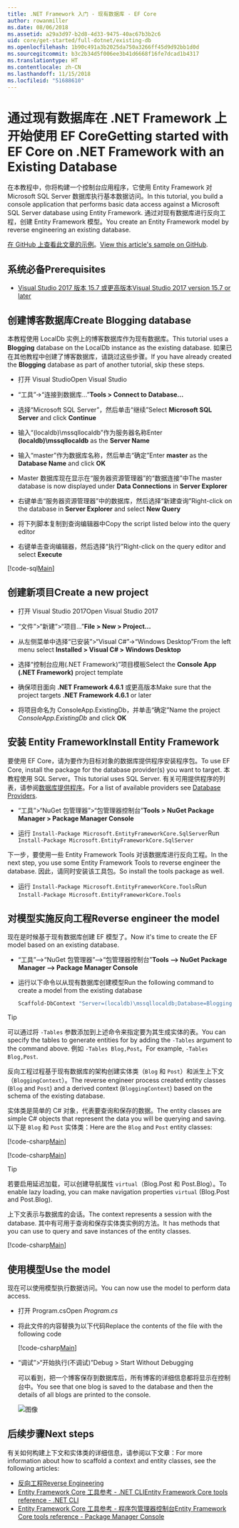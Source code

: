 ```yaml
---
title: .NET Framework 入门 - 现有数据库 - EF Core
author: rowanmiller
ms.date: 08/06/2018
ms.assetid: a29a3d97-b2d8-4d33-9475-40ac67b3b2c6
uid: core/get-started/full-dotnet/existing-db
ms.openlocfilehash: 1b90c491a3b2025da750a3266ff45d9d92bb1d0d
ms.sourcegitcommit: b3c2b34d5f006ee3b41d6668f16fe7dcad1b4317
ms.translationtype: HT
ms.contentlocale: zh-CN
ms.lasthandoff: 11/15/2018
ms.locfileid: "51688610"
---
```

# <a name="getting-started-with-ef-core-on-net-framework-with-an-existing-database"></a><span data-ttu-id="18228-102">通过现有数据库在 .NET Framework 上开始使用 EF Core</span><span class="sxs-lookup"><span data-stu-id="18228-102">Getting started with EF Core on .NET Framework with an Existing Database</span></span>

<span data-ttu-id="18228-103">在本教程中，你将构建一个控制台应用程序，它使用 Entity Framework 对 Microsoft SQL Server 数据库执行基本数据访问。</span><span class="sxs-lookup"><span data-stu-id="18228-103">In this tutorial, you build a console application that performs basic data access against a Microsoft SQL Server database using Entity Framework.</span></span> <span data-ttu-id="18228-104">通过对现有数据库进行反向工程，创建 Entity Framework 模型。</span><span class="sxs-lookup"><span data-stu-id="18228-104">You create an Entity Framework model by reverse engineering an existing database.</span></span>

<span data-ttu-id="18228-105">[在 GitHub 上查看此文章的示例](https://github.com/aspnet/EntityFramework.Docs/tree/master/samples/core/GetStarted/FullNet/ConsoleApp.ExistingDb)。</span><span class="sxs-lookup"><span data-stu-id="18228-105">[View this article's sample on GitHub](https://github.com/aspnet/EntityFramework.Docs/tree/master/samples/core/GetStarted/FullNet/ConsoleApp.ExistingDb).</span></span>

## <a name="prerequisites"></a><span data-ttu-id="18228-106">系统必备</span><span class="sxs-lookup"><span data-stu-id="18228-106">Prerequisites</span></span>

* [<span data-ttu-id="18228-107">Visual Studio 2017 版本 15.7 或更高版本</span><span class="sxs-lookup"><span data-stu-id="18228-107">Visual Studio 2017 version 15.7 or later</span></span>](https://www.visualstudio.com/downloads/)

## <a name="create-blogging-database"></a><span data-ttu-id="18228-108">创建博客数据库</span><span class="sxs-lookup"><span data-stu-id="18228-108">Create Blogging database</span></span>

<span data-ttu-id="18228-109">本教程使用 LocalDb 实例上的博客数据库作为现有数据库。</span><span class="sxs-lookup"><span data-stu-id="18228-109">This tutorial uses a **Blogging** database on the LocalDb instance as the existing database.</span></span> <span data-ttu-id="18228-110">如果已在其他教程中创建了博客数据库，请跳过这些步骤。</span><span class="sxs-lookup"><span data-stu-id="18228-110">If you have already created the **Blogging** database as part of another tutorial, skip these steps.</span></span>

* <span data-ttu-id="18228-111">打开 Visual Studio</span><span class="sxs-lookup"><span data-stu-id="18228-111">Open Visual Studio</span></span>

* <span data-ttu-id="18228-112">“工具”->“连接到数据库...”</span><span class="sxs-lookup"><span data-stu-id="18228-112">**Tools > Connect to Database...**</span></span>

* <span data-ttu-id="18228-113">选择“Microsoft SQL Server”，然后单击“继续”</span><span class="sxs-lookup"><span data-stu-id="18228-113">Select **Microsoft SQL Server** and click **Continue**</span></span>

* <span data-ttu-id="18228-114">输入“(localdb)\mssqllocaldb”作为服务器名称</span><span class="sxs-lookup"><span data-stu-id="18228-114">Enter **(localdb)\mssqllocaldb** as the **Server Name**</span></span>

* <span data-ttu-id="18228-115">输入“master”作为数据库名称，然后单击“确定”</span><span class="sxs-lookup"><span data-stu-id="18228-115">Enter **master** as the **Database Name** and click **OK**</span></span>

* <span data-ttu-id="18228-116">Master 数据库现在显示在“服务器资源管理器”的“数据连接”中</span><span class="sxs-lookup"><span data-stu-id="18228-116">The master database is now displayed under **Data Connections** in **Server Explorer**</span></span>

* <span data-ttu-id="18228-117">右键单击“服务器资源管理器”中的数据库，然后选择“新建查询”</span><span class="sxs-lookup"><span data-stu-id="18228-117">Right-click on the database in **Server Explorer** and select **New Query**</span></span>

* <span data-ttu-id="18228-118">将下列脚本复制到查询编辑器中</span><span class="sxs-lookup"><span data-stu-id="18228-118">Copy the script listed below into the query editor</span></span>

* <span data-ttu-id="18228-119">右键单击查询编辑器，然后选择“执行”</span><span class="sxs-lookup"><span data-stu-id="18228-119">Right-click on the query editor and select **Execute**</span></span>

[!code-sql[Main](../_shared/create-blogging-database-script.sql)]

## <a name="create-a-new-project"></a><span data-ttu-id="18228-120">创建新项目</span><span class="sxs-lookup"><span data-stu-id="18228-120">Create a new project</span></span>

* <span data-ttu-id="18228-121">打开 Visual Studio 2017</span><span class="sxs-lookup"><span data-stu-id="18228-121">Open Visual Studio 2017</span></span>

* <span data-ttu-id="18228-122">“文件”>“新建”>“项目...”</span><span class="sxs-lookup"><span data-stu-id="18228-122">**File > New > Project...**</span></span>

* <span data-ttu-id="18228-123">从左侧菜单中选择“已安装”>“Visual C#”->“Windows Desktop”</span><span class="sxs-lookup"><span data-stu-id="18228-123">From the left menu select **Installed > Visual C# > Windows Desktop**</span></span>

* <span data-ttu-id="18228-124">选择“控制台应用(.NET Framework)”项目模板</span><span class="sxs-lookup"><span data-stu-id="18228-124">Select the **Console App (.NET Framework)** project template</span></span>

* <span data-ttu-id="18228-125">确保项目面向 **.NET Framework 4.6.1** 或更高版本</span><span class="sxs-lookup"><span data-stu-id="18228-125">Make sure that the project targets **.NET Framework 4.6.1** or later</span></span>

* <span data-ttu-id="18228-126">将项目命名为 ConsoleApp.ExistingDb，并单击“确定”</span><span class="sxs-lookup"><span data-stu-id="18228-126">Name the project *ConsoleApp.ExistingDb* and click **OK**</span></span>

## <a name="install-entity-framework"></a><span data-ttu-id="18228-127">安装 Entity Framework</span><span class="sxs-lookup"><span data-stu-id="18228-127">Install Entity Framework</span></span>

<span data-ttu-id="18228-128">要使用 EF Core，请为要作为目标对象的数据库提供程序安装程序包。</span><span class="sxs-lookup"><span data-stu-id="18228-128">To use EF Core, install the package for the database provider(s) you want to target.</span></span> <span data-ttu-id="18228-129">本教程使用 SQL Server。</span><span class="sxs-lookup"><span data-stu-id="18228-129">This tutorial uses SQL Server.</span></span> <span data-ttu-id="18228-130">有关可用提供程序的列表，请参阅[数据库提供程序](../../providers/index.md)。</span><span class="sxs-lookup"><span data-stu-id="18228-130">For a list of available providers see [Database Providers](../../providers/index.md).</span></span>

* <span data-ttu-id="18228-131">“工具”>“NuGet 包管理器”>“包管理器控制台”</span><span class="sxs-lookup"><span data-stu-id="18228-131">**Tools > NuGet Package Manager > Package Manager Console**</span></span>

* <span data-ttu-id="18228-132">运行 `Install-Package Microsoft.EntityFrameworkCore.SqlServer`</span><span class="sxs-lookup"><span data-stu-id="18228-132">Run `Install-Package Microsoft.EntityFrameworkCore.SqlServer`</span></span>

<span data-ttu-id="18228-133">下一步，要使用一些 Entity Framework Tools 对该数据库进行反向工程。</span><span class="sxs-lookup"><span data-stu-id="18228-133">In the next step, you use some Entity Framework Tools to reverse engineer the database.</span></span> <span data-ttu-id="18228-134">因此，请同时安装该工具包。</span><span class="sxs-lookup"><span data-stu-id="18228-134">So install the tools package as well.</span></span>

* <span data-ttu-id="18228-135">运行 `Install-Package Microsoft.EntityFrameworkCore.Tools`</span><span class="sxs-lookup"><span data-stu-id="18228-135">Run `Install-Package Microsoft.EntityFrameworkCore.Tools`</span></span>

## <a name="reverse-engineer-the-model"></a><span data-ttu-id="18228-136">对模型实施反向工程</span><span class="sxs-lookup"><span data-stu-id="18228-136">Reverse engineer the model</span></span>

<span data-ttu-id="18228-137">现在是时候基于现有数据库创建 EF 模型了。</span><span class="sxs-lookup"><span data-stu-id="18228-137">Now it's time to create the EF model based on an existing database.</span></span>

* <span data-ttu-id="18228-138">“工具”–>“NuGet 包管理器”–>“包管理器控制台”</span><span class="sxs-lookup"><span data-stu-id="18228-138">**Tools –> NuGet Package Manager –> Package Manager Console**</span></span>

* <span data-ttu-id="18228-139">运行以下命令以从现有数据库创建模型</span><span class="sxs-lookup"><span data-stu-id="18228-139">Run the following command to create a model from the existing database</span></span>

  ``` powershell
  Scaffold-DbContext "Server=(localdb)\mssqllocaldb;Database=Blogging;Trusted_Connection=True;" Microsoft.EntityFrameworkCore.SqlServer
  ```

> [!TIP]  
> <span data-ttu-id="18228-140">可以通过将 `-Tables` 参数添加到上述命令来指定要为其生成实体的表。</span><span class="sxs-lookup"><span data-stu-id="18228-140">You can specify the tables to generate entities for by adding the `-Tables` argument to the command above.</span></span> <span data-ttu-id="18228-141">例如 `-Tables Blog,Post`。</span><span class="sxs-lookup"><span data-stu-id="18228-141">For example, `-Tables Blog,Post`.</span></span>

<span data-ttu-id="18228-142">反向工程过程基于现有数据库的架构创建实体类（`Blog` 和 `Post`）和派生上下文（`BloggingContext`）。</span><span class="sxs-lookup"><span data-stu-id="18228-142">The reverse engineer process created entity classes (`Blog` and `Post`) and a derived context (`BloggingContext`) based on the schema of the existing database.</span></span>

<span data-ttu-id="18228-143">实体类是简单的 C# 对象，代表要查询和保存的数据。</span><span class="sxs-lookup"><span data-stu-id="18228-143">The entity classes are simple C# objects that represent the data you will be querying and saving.</span></span> <span data-ttu-id="18228-144">以下是 `Blog` 和 `Post` 实体类：</span><span class="sxs-lookup"><span data-stu-id="18228-144">Here are the `Blog` and `Post` entity classes:</span></span>

 [!code-csharp[Main](../../../../samples/core/GetStarted/FullNet/ConsoleApp.ExistingDb/Blog.cs)]

[!code-csharp[Main](../../../../samples/core/GetStarted/FullNet/ConsoleApp.ExistingDb/Post.cs)]

> [!TIP]  
> <span data-ttu-id="18228-145">若要启用延迟加载，可以创建导航属性 `virtual`（Blog.Post 和 Post.Blog）。</span><span class="sxs-lookup"><span data-stu-id="18228-145">To enable lazy loading, you can make navigation properties `virtual` (Blog.Post and Post.Blog).</span></span>

<span data-ttu-id="18228-146">上下文表示与数据库的会话。</span><span class="sxs-lookup"><span data-stu-id="18228-146">The context represents a session with the database.</span></span> <span data-ttu-id="18228-147">其中有可用于查询和保存实体类实例的方法。</span><span class="sxs-lookup"><span data-stu-id="18228-147">It has methods that you can use to query and save instances of the entity classes.</span></span>

[!code-csharp[Main](../../../../samples/core/GetStarted/FullNet/ConsoleApp.ExistingDb/BloggingContext.cs)]

## <a name="use-the-model"></a><span data-ttu-id="18228-148">使用模型</span><span class="sxs-lookup"><span data-stu-id="18228-148">Use the model</span></span>

<span data-ttu-id="18228-149">现在可以使用模型执行数据访问。</span><span class="sxs-lookup"><span data-stu-id="18228-149">You can now use the model to perform data access.</span></span>

* <span data-ttu-id="18228-150">打开 Program.cs</span><span class="sxs-lookup"><span data-stu-id="18228-150">Open *Program.cs*</span></span>

* <span data-ttu-id="18228-151">将此文件的内容替换为以下代码</span><span class="sxs-lookup"><span data-stu-id="18228-151">Replace the contents of the file with the following code</span></span>

  [!code-csharp[Main](../../../../samples/core/GetStarted/FullNet/ConsoleApp.ExistingDb/Program.cs)] 

* <span data-ttu-id="18228-152">“调试”>“开始执行(不调试)”</span><span class="sxs-lookup"><span data-stu-id="18228-152">Debug > Start Without Debugging</span></span>

  <span data-ttu-id="18228-153">可以看到，把一个博客保存到数据库后，所有博客的详细信息都将显示在控制台中。</span><span class="sxs-lookup"><span data-stu-id="18228-153">You see that one blog is saved to the database and then the details of all blogs are printed to the console.</span></span>

  ![图像](_static/output-existing-db.png)

## <a name="next-steps"></a><span data-ttu-id="18228-155">后续步骤</span><span class="sxs-lookup"><span data-stu-id="18228-155">Next steps</span></span>

<span data-ttu-id="18228-156">有关如何构建上下文和实体类的详细信息，请参阅以下文章：</span><span class="sxs-lookup"><span data-stu-id="18228-156">For more information about how to scaffold a context and entity classes, see the following articles:</span></span>
* [<span data-ttu-id="18228-157">反向工程</span><span class="sxs-lookup"><span data-stu-id="18228-157">Reverse Engineering</span></span>](xref:core/managing-schemas/scaffolding)
* [<span data-ttu-id="18228-158">Entity Framework Core 工具参考 - .NET CLI</span><span class="sxs-lookup"><span data-stu-id="18228-158">Entity Framework Core tools reference - .NET CLI</span></span>](xref:core/miscellaneous/cli/dotnet#dotnet-ef-dbcontext-scaffold)
* [<span data-ttu-id="18228-159">Entity Framework Core 工具参考 - 程序包管理器控制台</span><span class="sxs-lookup"><span data-stu-id="18228-159">Entity Framework Core tools reference - Package Manager Console</span></span>](xref:core/miscellaneous/cli/powershell#scaffold-dbcontext)